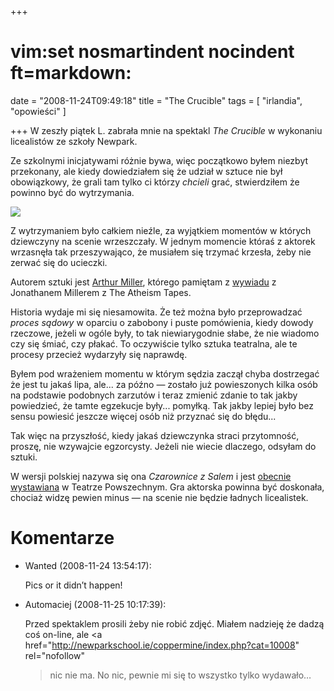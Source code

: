 +++
# vim:set nosmartindent nocindent ft=markdown:
date = "2008-11-24T09:49:18"
title = "The Crucible"
tags = [ "irlandia", "opowieści" ]

+++
W zeszły piątek L. zabrała mnie na spektakl _The Crucible_ w wykonaniu
licealistów ze szkoły Newpark.

<!--more-->

Ze szkolnymi inicjatywami różnie bywa, więc początkowo byłem niezbyt
przekonany, ale kiedy dowiedziałem się że udział w sztuce nie był obowiązkowy,
że grali tam tylko ci którzy _chcieli_ grać, stwierdziłem że powinno być do
wytrzymania.

![](http://media.blizinski.pl/images/blog/2008/newpark-the-crucible.jpg)

Z wytrzymaniem było całkiem nieźle, za wyjątkiem momentów w których dziewczyny
na scenie wrzeszczały. W jednym momencie któraś z aktorek wrzasnęła tak
przeszywająco, że musiałem się trzymać krzesła, żeby nie zerwać się do
ucieczki.

Autorem sztuki jest [Arthur Miller](http://pl.wikipedia.org/wiki/Arthur_Miller
"Ciekawa postać, np. był mężem Marylin Monroe." ), którego pamiętam
z [wywiadu](http://www.atheistnation.net/video/?video/01589/atheist/jonathan-miller-atheism-tapes-arthur-miller/
"Po angielsku, z angielskimi napisami." ) z Jonathanem Millerem z The Atheism
Tapes.

Historia wydaje mi się niesamowita. Że też można było przeprowadzać _proces
sądowy_ w oparciu o zabobony i puste pomówienia, kiedy dowody rzeczowe, jeżeli
w ogóle były, to tak niewiarygodnie słabe, że nie wiadomo czy się śmiać, czy
płakać. To oczywiście tylko sztuka teatralna, ale te procesy przecież wydarzyły
się naprawdę.

Byłem pod wrażeniem momentu w którym sędzia zaczął chyba dostrzegać że jest tu
jakaś lipa, ale... za późno — zostało już powieszonych kilka osób na podstawie
podobnych zarzutów i teraz zmienić zdanie to tak jakby powiedzieć, że tamte
egzekucje były... pomyłką. Tak jakby lepiej było bez sensu powiesić jeszcze
więcej osób niż przyznać się do błędu...

Tak więc na przyszłość, kiedy jakaś dziewczynka straci przytomność, proszę,
nie wzywajcie egzorcysty. Jeżeli nie wiecie dlaczego, odsyłam do sztuki.

W wersji polskiej nazywa się ona _Czarownice z Salem_ i jest [obecnie
wystawiana](http://www.powszechny.art.pl/?mod=spektakle&action=spektakl&id=13)
w Teatrze Powszechnym. Gra aktorska powinna być doskonała, chociaż widzę
pewien minus — na scenie nie będzie ładnych licealistek.

# Komentarze

* Wanted (2008-11-24 13:54:17): <p>Pics or it didn&#8217;t happen!</p>
* Automaciej (2008-11-25 10:17:39): <p>Przed spektaklem prosili żeby nie robić
  zdjęć. Miałem nadzieję że dadzą coś on-line, ale <a
  href="http://newparkschool.ie/coppermine/index.php?cat=10008" rel="nofollow"
  >nic nie ma</a>. No nic, pewnie mi się to wszystko tylko wydawało&#8230;</p>
